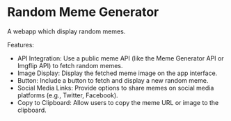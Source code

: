 # Random Meme Generator
 A webapp which display random memes.

Features:
- API Integration: Use a public meme API (like the Meme Generator API or Imgflip API) to fetch random memes.
- Image Display: Display the fetched meme image on the app interface.
- Button: Include a button to fetch and display a new random meme.
- Social Media Links: Provide options to share memes on social media platforms (e.g., Twitter, Facebook).
- Copy to Clipboard: Allow users to copy the meme URL or image to the clipboard.
